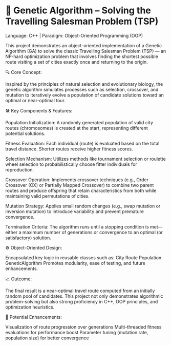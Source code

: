 # 🧬 Genetic Algorithm – Solving the Travelling Salesman Problem (TSP)


Language: C++ | Paradigm: Object-Oriented Programming (OOP)

This project demonstrates an object-oriented implementation of a Genetic Algorithm (GA) to solve the classic Travelling Salesman Problem (TSP) — an NP-hard optimization problem that involves finding the shortest possible route visiting a set of cities exactly once and returning to the origin.

🔍 Core Concept:

Inspired by the principles of natural selection and evolutionary biology, the genetic algorithm simulates processes such as selection, crossover, and mutation to iteratively evolve a population of candidate solutions toward an optimal or near-optimal tour.


🛠️ Key Components & Features:

Population Initialization:
A randomly generated population of valid city routes (chromosomes) is created at the start, representing different potential solutions.

Fitness Evaluation:
Each individual (route) is evaluated based on the total travel distance. Shorter routes receive higher fitness scores.

Selection Mechanism:
Utilizes methods like tournament selection or roulette wheel selection to probabilistically choose fitter individuals for reproduction.

Crossover Operation:
Implements crossover techniques (e.g., Order Crossover (OX) or Partially Mapped Crossover) to combine two parent routes and produce offspring that retain characteristics from both while maintaining valid permutations of cities.

Mutation Strategy:
Applies small random changes (e.g., swap mutation or inversion mutation) to introduce variability and prevent premature convergence.

Termination Criteria:
The algorithm runs until a stopping condition is met—either a maximum number of generations or convergence to an optimal (or satisfactory) solution.


⚙️ Object-Oriented Design:

Encapsulated key logic in reusable classes such as:
City
Route
Population
GeneticAlgorithm
Promotes modularity, ease of testing, and future enhancements.


📈 Outcome:

The final result is a near-optimal travel route computed from an initially random pool of candidates. This project not only demonstrates algorithmic problem-solving but also strong proficiency in C++, OOP principles, and optimization heuristics.


🌱 Potential Enhancements:

Visualization of route progression over generations
Multi-threaded fitness evaluations for performance boost
Parameter tuning (mutation rate, population size) for better convergence
